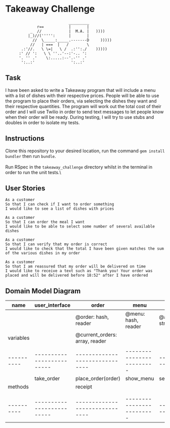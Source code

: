 # Takeaway Challenge
```
                            _________
              r==           |       |
           _  //            |  M.A. |   ))))
          |_)//(''''':      |       |
            //  \_____:_____.-------D     )))))
           //   | ===  |   /        \
       .:'//.   \ \=|   \ /  .:'':./    )))))
      :' // ':   \ \ ''..'--:'-.. ':
      '. '' .'    \:.....:--'.-'' .'
       ':..:'                ':..:'

 ```

## Task
I have been asked to write a Takeaway program that will include a menu with a list of dishes with their respective prices. People will be able to use the program to place their orders, via selecting the dishes they want and their respective quantities. The program will work out the total cost of their order and I will use Twilio in order to send text messages to let people know when their order will be ready. During testing, I will try to use stubs and doubles in order to isolate my tests.


## Instructions

Clone this repository to your desired location, run the command `gem install bundler` then run `bundle`.\
\
Run RSpec in the `takeaway_challenge` directory whilst in the terminal in order to run the unit tests.\

## User Stories
```
As a customer
So that I can check if I want to order something
I would like to see a list of dishes with prices

As a customer
So that I can order the meal I want
I would like to be able to select some number of several available dishes

As a customer
So that I can verify that my order is correct
I would like to check that the total I have been given matches the sum of the various dishes in my order

As a customer
So that I am reassured that my order will be delivered on time
I would like to receive a text such as "Thank you! Your order was placed and will be delivered before 18:52" after I have ordered
```

## Domain Model Diagram

| name      | user_interface            | order                          | menu                      | twilio                    |
| ----------| ------------------------- | ------------------------------ | ------------------------- | ------------------------- | 
|           |                           | @order: hash, reader           | @menu: hash, reader       | @app_token: string, hidden|
| variables |                           | @current_orders: array, reader |                           |                           |
|           |                           |                                |                           |                           |
| ----------| ------------------------- | ------------------------------ | ------------------------- | ------------------------- |
|           | take_order                | place_order(order)             | show_menu                 | send_message(to)          |
| methods   |                           | receipt                        |                           |                           |
|           |                           |                                |                           |                           |
|           |                           |                                |                           |                           |
| ----------| ------------------------- | ------------------------------ | ------------------------- | ------------------------- |
